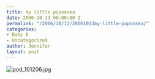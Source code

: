 ```yaml
---
title: my little papooska
date: 2006-10-13 00:00:00 Z
permalink: "/2006/10/13/20061013my-little-papooska/"
categories:
- Baby E
- Uncategorized
author: Jennifer
layout: post
---
```


<img id="image50" alt="pod_101206.jpg" src="/teamelam/assets/images/my-little-papooska/1161548282000-missing.jpg" />
